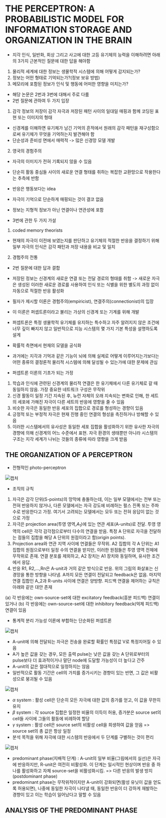# THE PERCEPTRON: A PROBABILISTIC MODEL FOR INFORMATION STORAGE AND ORGANIZATION IN THE BRAIN
- 지각 인식, 일반화, 회상 그리고 사고에 대한 고등 유기체의 능력을 이해하려면 아래의 3가지 근본적인 질문에 대한 답을 해야함
1. 물리적 세계에 대한 정보는 생물학적 시스템에 의해 어떻게 감지되는가?
2. 정보는 어떤 형태로 기억되는가?(정보 보유 방법)
3. 메모리에 포함된 정보가 인식 및 행동에 어떠한 영향을 미치는가?
- 해당 논문은 2번과 3번에 대해서 주로 다룸
- 2번 질문에 관하여 두 가지 입장
1. 감각 정보의 저장이 감각 자극과 저장된 패턴 사이의 일대일 매핑과 함께 코딩된 표현 또는 이미지의 형태
- 신경계를 이해하면 유기체가 남긴 기억의 흔적에서 원래의 감각 패턴을 재구성함으로써 유기체가 무엇을 기억하는지 발견해야 함
- 단순성과 준비성 면에서 매력적 -> 많은 신경망 모델 개발
2. 영국의 경험주의
- 자극의 이미지가 전혀 기록되지 않을 수 있음
- 단순히 활동 중심들 사이의 새로운 연결 형태를 취하는 복잡한 교환망으로 작용한다는 추측에 반함
- 반응은 행동보다는 idea
- 자극이 기억으로 단순하게 매핑되는 것이 결코 없음
- 정보는 지형적 정보가 아닌 연결이나 연관성에 포함

- 3번에 관한 두 가지 가설
1. coded memory theorists
- 현재의 자극이 이전에 보였는지를 판단하고 유기체의 적절한 반응을 결정하기 위해 일부 자극의 인식은 감각 패턴과 저장 내용을 비교 및 일치
2. 경험주의 전통
- 2번 질문에 대한 답과 결합
- 저장된 정보는 신경계의 새로운 연결 또는 전달 경로의 형태를 취함 -> 새로운 자극은 생성된 이러한 새로운 경로를 사용하여 인식 또는 식별을 위한 별도의 과정 없이 자동으로 적절한 반응 활성화

- 필자가 제시할 이론은 경험주의(empiricist), 연결주의(connectionist)의 입장
- 이 이론은 퍼셉트론이라고 불리는 가상의 신경계 또는 기계를 위해 개발
- 퍼셉트론은 특정 생물학적 유기체를 유지하는 특수하고 자주 알려지지 않은 조건에 너무 깊이 빠지지 않고 일반적으로 지능 시스템의 몇 가지 기본 특성을 설명하도록 설계
- 확률적 측면에서 현재의 모델을 공식화
- 과거에는 지각과 기억과 같은 기능이 뇌에 의해 실제로 어떻게 이루어지는가보다는 어떤 종류의 결정론적 물리적 시스템에 의해 달성될 수 있는가에 대한 문제에 관심
- 퍼셉트론 이론의 기초가 되는 가정
1. 학습과 인식에 관련된 신경계의 물리적 연결은 한 유기체에서 다른 유기체로 갈 때 동일하지 않음. 가장 중요한 네트워크 구성은 무작위
2. 신경 활동이 일정 기간 지속된 후, 뉴런 자체의 오래 지속되는 변화로 인해, 한 세트의 세포에 가해진 자극이 다른 세트의 반응에 영향을 줄 수 있음
3. 비슷한 자극은 동일한 반응 세포의 집합으로 경로를 형성하는 경향이 있음
4. 긍정적 또는 부정적 자극은 현재 진행 중인 연결의 형성을 촉진하거나 방해할 수 있음
5. 이러한 시스템에서의 유사성은 동일한 세포 집합을 활성화하기 위한 유사한 자극의 경향에 의해 신경계의 어느 수준에서 표현. 자극 환경의 생태뿐만 아니라 시스템의 구조는 지각 세계가 나뉘는 것들의 종류에 따라 영향을 크게 받음

## THE ORGANIZATION OF A PERCEPTRON
- 전형적인 photo-perceptron

![캡처](https://user-images.githubusercontent.com/80622859/189482413-fc7c9891-48c3-41f1-9db9-b6e585a87d3f.PNG)

- 조직의 규칙
1. 자극은 감각 단위(S-points)의 망막에 충돌하는데, 이는 일부 모델에서는 전부 또는 전혀 반응하지 않거나, 다른 모델에서는 자극 강도에 비례하는 펄스 진폭 또는 주파수로 반응한다고 가정. 여기서 고려되는 모델에서는 모두 또는 전혀 응답이 없는 것으로 가정
2. 자극은 projection area(투영 영역,$A_1$)에 있는 연관 세포(A-units)로 전달. 투영 영역의 cell은 각각 감각점으로부터 다수의 연결을 받음. 특정 A 단위로 자극을 전달하는 점들의 집합을 해당 A 단위의 원점이라고 함(origin points).
3. Projection area와 연관 지역 사이에 연결들은 무작위. A2 집합의 각 A 단위는 A1 집합의 원점으로부터 일정 수의 연결을 받지만, 이러한 원점들은 투영 영역 전체에 무작위로 존재. 연결 분포를 제외하고, A2 장치는 A1 장치와 동일하며, 유사한 조건에서 응답.
4. 반응 R1, R2,...,Rn은 A-unit과 거의 같은 방식으로 반응. 위의 그림의 화살표는 신경망을 통한 방향을 나타냄. A까지 모든 연결이 전달되고 feedback은 없음. 마지막 연결 집합인 A_2과 R-units 사이에 연결은 양방향. 피드백 연결을 제어하는 규칙은 아래와 같은 대안 존재

(a) 각 반응에는 own-source-set에 대한 excitatory feedback(흥분 피드백) 연결이 있거나
(b) 각 반응에는 own-source-set에 대한 inhibitory feedback(억제 피드백) 연결이 있음

- 통계적 분리 가능성 이론에 부합하는 단순화된 퍼셉트론

![캡처](https://user-images.githubusercontent.com/80622859/189483487-ee9a4f8a-a2f4-4f23-82b1-21217aaf5ce6.PNG)

- A-unit에 의해 전달되는 자극은 전송을 완료할 확률인 특정값 V로 특정지어질 수 있음
- A가 높은 값을 갖는 경우, 모든 출력 pulse는 낮은 값을 갖는 A 단위로부터의 pulse보다 더 효과적이거나 말단 node에 도달할 가능성이 더 높다고 간주
- A-unit의 값은 절대적으로 일정하지는 않음
- 일반적으로 활동 기간은 cell의 가치를 증가시키는 경향이 있는 반면, 그 값은 비활성으로 붕괴될 수 있음

![캡처](https://user-images.githubusercontent.com/80622859/189483745-a1e3419e-afc3-4183-b65a-3f67b08b9499.PNG)

- $\alpha$ system : 활성 cell은 단순히 모든 자극에 대한 값의 증가를 얻고, 이 값을 무한히 유지
- $\beta$ system : 각 source 집합은 일정한 비율의 이득이 허용, 증가분은 source set의 cell들 사이에 그들의 활동에 비례하여 할당
- $\gamma$ system : 활성 cell은 source set의 비활성 cell을 희생하여 값을 얻음 => source set의 총 값은 항상 일정
- 분석 목적을 위해 자극에 대한 시스템의 반응에서 두 단계를 구별하는 것이 편리

![캡처](https://user-images.githubusercontent.com/80622859/189483857-9bf9b577-42bf-42a0-a111-2d6db3d23197.PNG)

- predominant phase(지배적 단계) : A-unit의 일부 비율(그림에서의 실선)은 자극에 반응하지만, R-unit은 여전히 비활성화.  이 단계는 일시적인 현상이며 반응 중 하나를 활성화하고 자체 source-set을 비활성화시킴. => 다른 반응의 발생 방지(postdominant phase)
- predominant phase는 무작위적이지만 A-unit이 강화되면(활성 유닛이 값을 얻도록 허용되면), 나중에 동일한 자극이 나타낼 때, 동일한 반응이 더 강하게 재발하는 경향이 있고 이는 학습이 일어났다고 말할 수 있음

## ANALYSIS OF THE PREDOMINANT PHASE
